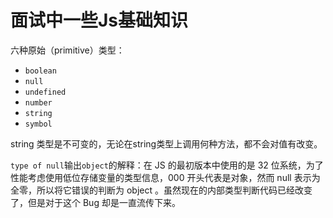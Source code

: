 # 面试中一些Js基础知识

六种原始（primitive）类型：
+ `boolean`
+ `null`
+ `undefined`
+ `number`
+ `string`
+ `symbol`

string 类型是不可变的，无论在string类型上调用何种方法，都不会对值有改变。

`type of null`输出`object`的解释：在 JS 的最初版本中使用的是 32 位系统，为了性能考虑使用低位存储变量的类型信息，000 开头代表是对象，然而 null 表示为全零，所以将它错误的判断为 object 。虽然现在的内部类型判断代码已经改变了，但是对于这个 Bug 却是一直流传下来。
